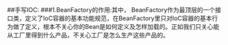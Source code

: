 ##手写IOC:
###1.BeanFactory的作用:其中， BeanFactory作为最顶层的一个接口类，定义了IoC容器的基本功能规范，在BeanFactory里只对IoC容器的基本行为做了定义，根本不关心你的Bean是如何定义及怎样加载的。正如我们只关心能从工厂里得到什么产品，不关心工厂是怎么生产这些产品的。
